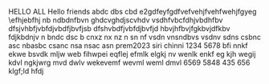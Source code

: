 HELLO ALL 
Hello friends 
abdc dbs cbd
e2gdfeyfgdfvefvehjfvehfwehjfgyeg
\efhjebfhj
nb ndbdnfbvn
ghdcvghdjscvhdv vsdhfvbcfdhjvbdhfbv
dfsjvhbfjvbfdjvbdfjbvfjsb
dfshvbdfjvbfdjbvfjd
hbvjhfbvjfgkbvjdfkbv fdjkbdnjv n
bndc dsc b 
cnxz nx nz
n sn
nf vsdn vnsndbvs
vsdnv sdns 
csbnc asc nbasbc
csanc nsa
nsac asn
prem2023
siri
chinni
1234
5678
bfi
nnkf
ekwe
bsvdk
mljw
web
fihwpei
eqflej
efmlk
elgkj
nv
wenlk
enkf
eg
kjh
wegij
kdvl
ngkjwrg
mvd
dwlv
wekevemf
wevml
weml
dmvl
6569
5848
435
656
klgf;ld
hfdj
